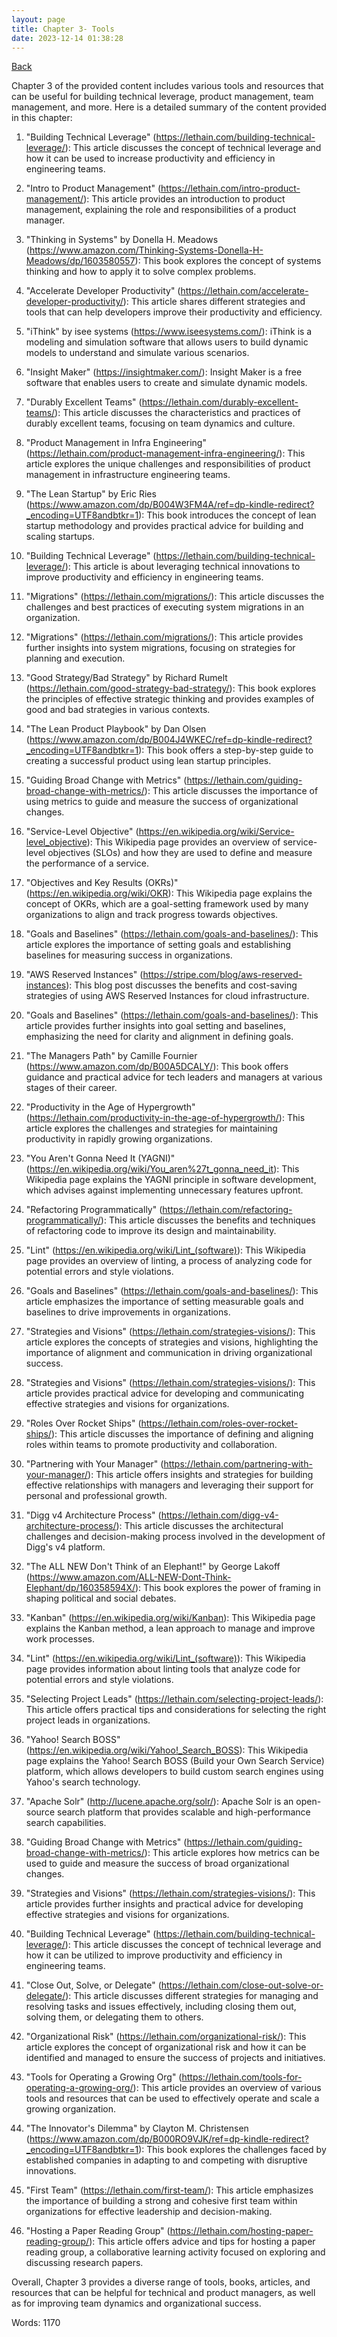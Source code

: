 ```yaml
---
layout: page
title: Chapter 3- Tools
date: 2023-12-14 01:38:28
---
```


[Back](./)


Chapter 3 of the provided content includes various tools and resources that can be useful for building technical leverage, product management, team management, and more. Here is a detailed summary of the content provided in this chapter:

1. "Building Technical Leverage" (https://lethain.com/building-technical-leverage/): This article discusses the concept of technical leverage and how it can be used to increase productivity and efficiency in engineering teams.

2. "Intro to Product Management" (https://lethain.com/intro-product-management/): This article provides an introduction to product management, explaining the role and responsibilities of a product manager.

3. "Thinking in Systems" by Donella H. Meadows (https://www.amazon.com/Thinking-Systems-Donella-H-Meadows/dp/1603580557): This book explores the concept of systems thinking and how to apply it to solve complex problems.

4. "Accelerate Developer Productivity" (https://lethain.com/accelerate-developer-productivity/): This article shares different strategies and tools that can help developers improve their productivity and efficiency.

5. "iThink" by isee systems (https://www.iseesystems.com/): iThink is a modeling and simulation software that allows users to build dynamic models to understand and simulate various scenarios.

6. "Insight Maker" (https://insightmaker.com/): Insight Maker is a free software that enables users to create and simulate dynamic models.

7. "Durably Excellent Teams" (https://lethain.com/durably-excellent-teams/): This article discusses the characteristics and practices of durably excellent teams, focusing on team dynamics and culture.

8. "Product Management in Infra Engineering" (https://lethain.com/product-management-infra-engineering/): This article explores the unique challenges and responsibilities of product management in infrastructure engineering teams.

9. "The Lean Startup" by Eric Ries (https://www.amazon.com/dp/B004W3FM4A/ref=dp-kindle-redirect?_encoding=UTF8andbtkr=1): This book introduces the concept of lean startup methodology and provides practical advice for building and scaling startups.

10. "Building Technical Leverage" (https://lethain.com/building-technical-leverage/): This article is about leveraging technical innovations to improve productivity and efficiency in engineering teams.

11. "Migrations" (https://lethain.com/migrations/): This article discusses the challenges and best practices of executing system migrations in an organization.

12. "Migrations" (https://lethain.com/migrations/): This article provides further insights into system migrations, focusing on strategies for planning and execution.

13. "Good Strategy/Bad Strategy" by Richard Rumelt (https://lethain.com/good-strategy-bad-strategy/): This book explores the principles of effective strategic thinking and provides examples of good and bad strategies in various contexts.

14. "The Lean Product Playbook" by Dan Olsen (https://www.amazon.com/dp/B004J4WKEC/ref=dp-kindle-redirect?_encoding=UTF8andbtkr=1): This book offers a step-by-step guide to creating a successful product using lean startup principles.

15. "Guiding Broad Change with Metrics" (https://lethain.com/guiding-broad-change-with-metrics/): This article discusses the importance of using metrics to guide and measure the success of organizational changes.

16. "Service-Level Objective" (https://en.wikipedia.org/wiki/Service-level_objective): This Wikipedia page provides an overview of service-level objectives (SLOs) and how they are used to define and measure the performance of a service.

17. "Objectives and Key Results (OKRs)" (https://en.wikipedia.org/wiki/OKR): This Wikipedia page explains the concept of OKRs, which are a goal-setting framework used by many organizations to align and track progress towards objectives.

18. "Goals and Baselines" (https://lethain.com/goals-and-baselines/): This article explores the importance of setting goals and establishing baselines for measuring success in organizations.

19. "AWS Reserved Instances" (https://stripe.com/blog/aws-reserved-instances): This blog post discusses the benefits and cost-saving strategies of using AWS Reserved Instances for cloud infrastructure.

20. "Goals and Baselines" (https://lethain.com/goals-and-baselines/): This article provides further insights into goal setting and baselines, emphasizing the need for clarity and alignment in defining goals.

21. "The Managers Path" by Camille Fournier (https://www.amazon.com/dp/B00A5DCALY/): This book offers guidance and practical advice for tech leaders and managers at various stages of their career.

22. "Productivity in the Age of Hypergrowth" (https://lethain.com/productivity-in-the-age-of-hypergrowth/): This article explores the challenges and strategies for maintaining productivity in rapidly growing organizations.

23. "You Aren't Gonna Need It (YAGNI)" (https://en.wikipedia.org/wiki/You_aren%27t_gonna_need_it): This Wikipedia page explains the YAGNI principle in software development, which advises against implementing unnecessary features upfront.

24. "Refactoring Programmatically" (https://lethain.com/refactoring-programmatically/): This article discusses the benefits and techniques of refactoring code to improve its design and maintainability.

25. "Lint" (https://en.wikipedia.org/wiki/Lint_(software)): This Wikipedia page provides an overview of linting, a process of analyzing code for potential errors and style violations.

26. "Goals and Baselines" (https://lethain.com/goals-and-baselines/): This article emphasizes the importance of setting measurable goals and baselines to drive improvements in organizations.

27. "Strategies and Visions" (https://lethain.com/strategies-visions/): This article explores the concepts of strategies and visions, highlighting the importance of alignment and communication in driving organizational success.

28. "Strategies and Visions" (https://lethain.com/strategies-visions/): This article provides practical advice for developing and communicating effective strategies and visions for organizations.

29. "Roles Over Rocket Ships" (https://lethain.com/roles-over-rocket-ships/): This article discusses the importance of defining and aligning roles within teams to promote productivity and collaboration.

30. "Partnering with Your Manager" (https://lethain.com/partnering-with-your-manager/): This article offers insights and strategies for building effective relationships with managers and leveraging their support for personal and professional growth.

31. "Digg v4 Architecture Process" (https://lethain.com/digg-v4-architecture-process/): This article discusses the architectural challenges and decision-making process involved in the development of Digg's v4 platform.

32. "The ALL NEW Don't Think of an Elephant!" by George Lakoff (https://www.amazon.com/ALL-NEW-Dont-Think-Elephant/dp/160358594X/): This book explores the power of framing in shaping political and social debates.

33. "Kanban" (https://en.wikipedia.org/wiki/Kanban): This Wikipedia page explains the Kanban method, a lean approach to manage and improve work processes.

34. "Lint" (https://en.wikipedia.org/wiki/Lint_(software)): This Wikipedia page provides information about linting tools that analyze code for potential errors and style violations.

35. "Selecting Project Leads" (https://lethain.com/selecting-project-leads/): This article offers practical tips and considerations for selecting the right project leads in organizations.

36. "Yahoo! Search BOSS" (https://en.wikipedia.org/wiki/Yahoo!_Search_BOSS): This Wikipedia page explains the Yahoo! Search BOSS (Build your Own Search Service) platform, which allows developers to build custom search engines using Yahoo's search technology.

37. "Apache Solr" (http://lucene.apache.org/solr/): Apache Solr is an open-source search platform that provides scalable and high-performance search capabilities.

38. "Guiding Broad Change with Metrics" (https://lethain.com/guiding-broad-change-with-metrics/): This article explores how metrics can be used to guide and measure the success of broad organizational changes.

39. "Strategies and Visions" (https://lethain.com/strategies-visions/): This article provides further insights and practical advice for developing effective strategies and visions for organizations.

40. "Building Technical Leverage" (https://lethain.com/building-technical-leverage/): This article discusses the concept of technical leverage and how it can be utilized to improve productivity and efficiency in engineering teams.

41. "Close Out, Solve, or Delegate" (https://lethain.com/close-out-solve-or-delegate/): This article discusses different strategies for managing and resolving tasks and issues effectively, including closing them out, solving them, or delegating them to others.

42. "Organizational Risk" (https://lethain.com/organizational-risk/): This article explores the concept of organizational risk and how it can be identified and managed to ensure the success of projects and initiatives.

43. "Tools for Operating a Growing Org" (https://lethain.com/tools-for-operating-a-growing-org/): This article provides an overview of various tools and resources that can be used to effectively operate and scale a growing organization.

44. "The Innovator's Dilemma" by Clayton M. Christensen (https://www.amazon.com/dp/B000RO9VJK/ref=dp-kindle-redirect?_encoding=UTF8andbtkr=1): This book explores the challenges faced by established companies in adapting to and competing with disruptive innovations.

45. "First Team" (https://lethain.com/first-team/): This article emphasizes the importance of building a strong and cohesive first team within organizations for effective leadership and decision-making.

46. "Hosting a Paper Reading Group" (https://lethain.com/hosting-paper-reading-group/): This article offers advice and tips for hosting a paper reading group, a collaborative learning activity focused on exploring and discussing research papers.

Overall, Chapter 3 provides a diverse range of tools, books, articles, and resources that can be helpful for technical and product managers, as well as for improving team dynamics and organizational success.

Words: 1170